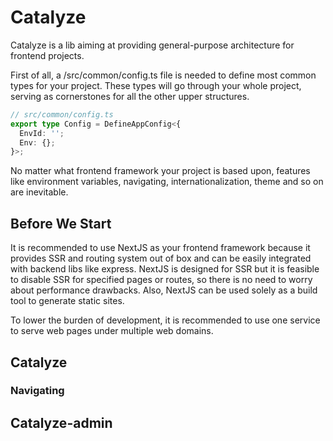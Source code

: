 # Catalyze

Catalyze is a lib aiming at providing general-purpose architecture for frontend projects.

First of all, a /src/common/config.ts file is needed to define most common types for your project. These types will go through your whole project, serving as cornerstones for all the other upper structures.

```typescript
// src/common/config.ts
export type Config = DefineAppConfig<{
  EnvId: '';
  Env: {};
}>;
```

No matter what frontend framework your project is based upon, features like environment variables, navigating, internationalization, theme and so on are inevitable.

## Before We Start

It is recommended to use NextJS as your frontend framework because it provides SSR and routing system out of box and can be easily integrated with backend libs like express. NextJS is designed for SSR but it is feasible to disable SSR for specified pages or routes, so there is no need to worry about performance drawbacks. Also, NextJS can be used solely as a build tool to generate static sites.

To lower the burden of development, it is recommended to use one service to serve web pages under multiple web domains.

## Catalyze

### Navigating



## Catalyze-admin
